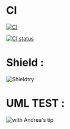 # CI

[![CI](https://github.com/Khalshim/testuml/actions/workflows/blank.yml/badge.svg)](https://github.com/Khalshim/testuml/actions/workflows/blank.yml)


[![CI status](https://github.com/Khalshim/testuml/actions/workflows/blank.yml/badge.svg?event=status)](https://github.com/Khalshim/testuml/actions/workflows/blank.yml)

# Shield :

![Shieldtry](https://img.shields.io/github/workflow/status/khalshim/testuml/blank?style=plastic)


# UML TEST :

![with Andrea's tip](http://www.plantuml.com/plantuml/proxy?cache=no&src=https://raw.githubusercontent.com/Khalshim/testuml/main/docs/diagrams/mytest_uml.uml)
